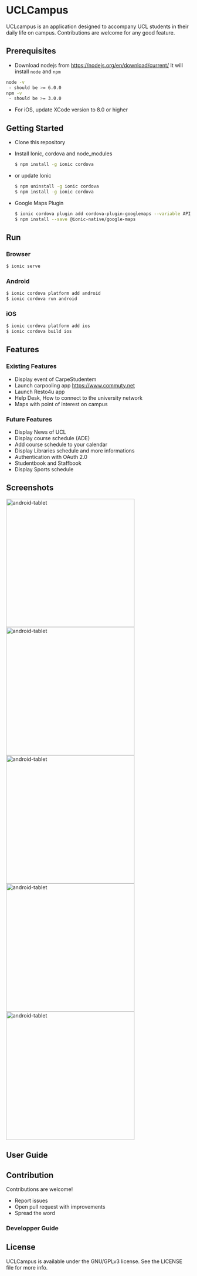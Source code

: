 # UCLCampus
UCLcampus is an application designed to accompany UCL students in their daily life on campus. Contributions are welcome for any good feature.

## Prerequisites
- Download nodejs from https://nodejs.org/en/download/current/ It will install `node` and `npm`
```bash
node -v
 - should be >= 6.0.0
npm -v
 - should be >= 3.0.0
```
- For iOS, update XCode version to 8.0 or higher

## Getting Started

* Clone this repository

* Install Ionic, cordova and node_modules
    ```bash
    $ npm install -g ionic cordova
    ```
* or update Ionic
    ```bash
    $ npm uninstall -g ionic cordova
    $ npm install -g ionic cordova
    ```

* Google Maps Plugin

   ```bash
   $ ionic cordova plugin add cordova-plugin-googlemaps --variable API_KEY_FOR_ANDROID="YOUR_ANDROID_API_KEY_IS_HERE" -- variable API_KEY_FOR_IOS="YOUR_IOS_API_KEY_IS_HERE"
   $ npm install --save @ionic-native/google-maps
   ```
## Run

### Browser
```bash
$ ionic serve
```

### Android

```bash
$ ionic cordova platform add android
$ ionic cordova run android
```

### iOS
```bash
$ ionic cordova platform add ios
$ ionic cordova build ios
```

## Features

### Existing Features

* Display event of CarpeStudentem
* Launch carpooling app https://www.commuty.net
* Launch Resto4u app
* Help Desk, How to connect to the university network
* Maps with point of interest on campus

### Future Features

* Display News of UCL
* Display course schedule (ADE)
* Add course schedule to your calendar
* Display Libraries schedule and more informations
* Authentication with OAuth 2.0
* Studentbook and Staffbook
* Display Sports schedule

## Screenshots

<img src="screenshots/news.png" alt="android-tablet" width="350"/>
<img src="screenshots/menu.png" alt="android-tablet" width="350"/>
<img src="screenshots/carte.png" alt="android-tablet" width="350"/>
<img src="screenshots/etudes_1.png" alt="android-tablet" width="350"/>
<img src="screenshots/etudes_2.png" alt="android-tablet" width="350"/>

## User Guide


## Contribution
Contributions are welcome!

* Report issues
* Open pull request with improvements
* Spread the word

### Developper Guide


## License
UCLCampus is available under the GNU/GPLv3 license. See the LICENSE file for more info.
